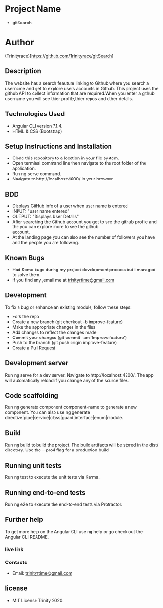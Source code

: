 # Project Name
- gitSearch

# Author
(Trinityrace)[https://github.com/Trinityrace/gitSearch]

## Description
The website has a search feauture linking to Github,where you search a username and get to explore users accounts in Github. This project uses the github API to collect information that are required.When you enter a github username you will see thier profile,thier repos and other details.

## Technologies Used
- Angular CLI version 7.1.4.
- HTML & CSS (Bootstrap)

## Setup Instructions and Installation
- Clone this repository to a location in your file system.
- Open terminal command line then navigate to the root folder of the application.
- Run ng serve command.
- Navigate to http://localhost:4600/ in your browser.

## BDD
- Displays GitHub info of a user when user name is entered
- INPUT: "user name entered"
- OUTPUT: "Displays User Details"
- After searching the Github account you get to see the github profile and the you can explore more to see the github      
  account.
- At the landing page you can also see the number of followers you have and the people you are following.

## Known Bugs
- Had Some bugs during my project development process but i managed to solve them.
- If you find any ,email me at trinityrtime@gmail.com

## Development
To fix a bug or enhance an existing module, follow these steps:
- Fork the repo
- Create a new branch (git checkout -b improve-feature)
- Make the appropriate changes in the files
- Add changes to reflect the changes made
- Commit your changes (git commit -am 'Improve feature')
- Push to the branch (git push origin improve-feature)
- Create a Pull Request

## Development server
Run ng serve for a dev server. Navigate to http://localhost:4200/. The app will automatically reload if you change any of the source files.

## Code scaffolding
Run ng generate component component-name to generate a new component. You can also use ng generate directive|pipe|service|class|guard|interface|enum|module.

## Build
Run ng build to build the project. The build artifacts will be stored in the dist/ directory. Use the --prod flag for a production build.

## Running unit tests
Run ng test to execute the unit tests via Karma.

## Running end-to-end tests
Run ng e2e to execute the end-to-end tests via Protractor.

## Further help
To get more help on the Angular CLI use ng help or go check out the Angular CLI README.

### live link
### Contacts
- Email: trinityrtime@gmail.com

## license
- MIT License Trinity 2020.